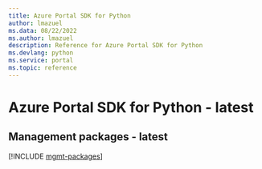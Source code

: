 ```yaml
---
title: Azure Portal SDK for Python
author: lmazuel
ms.data: 08/22/2022
ms.author: lmazuel
description: Reference for Azure Portal SDK for Python
ms.devlang: python
ms.service: portal
ms.topic: reference
---
```

# Azure Portal SDK for Python - latest

## Management packages - latest
[!INCLUDE [mgmt-packages](portal-mgmt-index.md)]